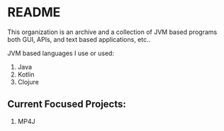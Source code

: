 # README

This organization is an archive and a collection of JVM based programs both GUI, APIs, and text based applications, etc..

JVM based languages I use or used:
1. Java
2. Kotlin
3. Clojure

## Current Focused Projects:
1. MP4J

